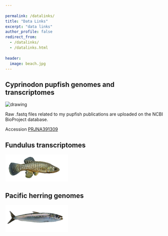 ```yaml
---

permalink: /datalinks/
title: "Data Links"
excerpt: "data links"
author_profile: false
redirect_from: 
  - /datalinks/
  - /datalinks.html

header:
  image: beach.jpg
---
```




## Cyprinodon pupfish genomes and transcriptomes 
<img src="https://github.com/joemcgirr/joemcgirr.github.io/blob/master/images/marco-01.png?raw=true" alt="drawing" width="180"/>

Raw .fastq files related to my pupfish publications are uploaded on the NCBI BioProject database. 

Accession [PRJNA391309](https://www.ncbi.nlm.nih.gov/bioproject/391309)


## Fundulus transcriptomes
<img src="https://github.com/joemcgirr/joemcgirr.github.io/blob/master/images/grandis-01.png?raw=true" alt="drawing" width="200"/>


## Pacific herring genomes
<img src="https://github.com/joemcgirr/joemcgirr.github.io/blob/master/images/herring-01.png?raw=true" alt="drawing" width="200"/>







